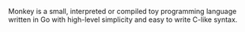 Monkey is a small, interpreted or compiled toy programming language written in Go with high-level simplicity and easy to write C-like syntax.
